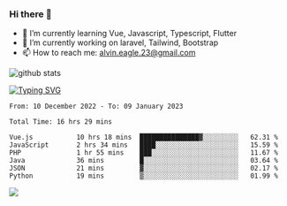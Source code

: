 ### Hi there 👋
- 🌱 I’m currently learning Vue, Javascript, Typescript, Flutter
- 🔭 I’m currently working on laravel, Tailwind, Bootstrap
- 📫 How to reach me: alvin.eagle.23@gmail.com



![github stats](https://github-readme-stats.vercel.app/api?username=alvnfaiz&show_icons=true)


[![Typing SVG](http://readme-typing-svg.herokuapp.com?font=Montserrat&color=%2336BCF7&duration=4000&center=true&lines=Alvin+Faiz;Fullstack+Developer;PHP%2C+Java%2C+Javascript%2C+Python;Laravel%2C+Vue%202%2C+Tailwind%2C+Bootstrap)](https://git.io/typing-svg)

<!--[![Alvnfaiz wakatime stats](https://github-readme-stats.vercel.app/api/wakatime?username=alvnfaiz&layout=compact&theme=dracula)](https://github.com/anuraghazra/github-readme-stats)

<!--START_SECTION:waka-->

```text
From: 10 December 2022 - To: 09 January 2023

Total Time: 16 hrs 29 mins

Vue.js           10 hrs 18 mins  ███████████████▓░░░░░░░░░   62.31 %
JavaScript       2 hrs 34 mins   ████░░░░░░░░░░░░░░░░░░░░░   15.59 %
PHP              1 hr 55 mins    ███░░░░░░░░░░░░░░░░░░░░░░   11.67 %
Java             36 mins         █░░░░░░░░░░░░░░░░░░░░░░░░   03.64 %
JSON             21 mins         ▓░░░░░░░░░░░░░░░░░░░░░░░░   02.17 %
Python           19 mins         ▒░░░░░░░░░░░░░░░░░░░░░░░░   01.99 %
```

<!--END_SECTION:waka-->

  <!-- Change the `github-readme-stats.anuraghazra1.vercel.app` to `github-readme-stats.vercel.app`  -->
  <img align="center" src="https://github-readme-stats.anuraghazra1.vercel.app/api/top-langs/?username=alvnfaiz&layout=compact" />
<!--
**alvnfaiz/alvnfaiz** is a ✨ _special_ ✨ repository because its `README.md` (this file) appears on your GitHub profile.

Here are some ideas to get you started:

- 🔭 I’m currently working on ...
- 🌱 I’m currently learning ...
- 👯 I’m looking to collaborate on ...
- 🤔 I’m looking for help with ...
- 💬 Ask me about ...
- 📫 How to reach me: ...
- 😄 Pronouns: ...
- ⚡ Fun fact: ...
-->

